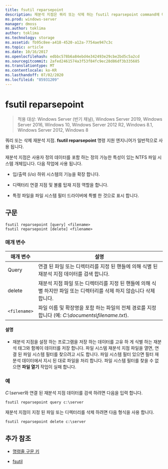 ```yaml
---
title: fsutil reparsepoint
description: 재분석 지점은 쿼리 또는 삭제 하는 fsutil reparsepoint command에 대 한 참조 문서입니다.
ms.prod: windows-server
manager: dmoss
ms.author: toklima
author: toklima
ms.technology: storage
ms.assetid: fb95c8ee-a418-4520-a12a-7754ae947c3c
ms.topic: article
ms.date: 10/16/2017
ms.openlocfilehash: edbbc578b6a84ebd4e342493e29cbe2bd5c5a2cd
ms.sourcegitcommit: 2afed2461574a3f53f84fc9ec28d86df3b335685
ms.translationtype: MT
ms.contentlocale: ko-KR
ms.lasthandoff: 07/02/2020
ms.locfileid: "85931209"
---
```

# <a name="fsutil-reparsepoint"></a>fsutil reparsepoint

> 적용 대상: Windows Server (반기 채널), Windows Server 2019, Windows Server 2016, Windows 10, Windows Server 2012 R2, Windows 8.1, Windows Server 2012, Windows 8

쿼리 또는 삭제 재분석 지점.  **fsutil reparsepoint** 명령 지원 엔지니어가 일반적으로 사용 됩니다.

재분석 지점은 사용자 정의 데이터를 포함 하는 정의 가능한 특성이 있는 NTFS 파일 시스템 개체입니다. 다음 작업에 사용 됩니다.

- 입/출력 (i/o) 하위 시스템의 기능을 확장 합니다.

- 디렉터리 연결 지점 및 볼륨 탑재 지점 역할을 합니다.

- 특정 파일을 파일 시스템 필터 드라이버에 특별 한 것으로 표시 합니다.

## <a name="syntax"></a>구문

```
fsutil reparsepoint [query] <filename>
fsutil reparsepoint [delete] <filename>
```

### <a name="parameters"></a>매개 변수

| 매개 변수 | 설명 |
| --------- | ----------- |
| Query | 연결 된 파일 또는 디렉터리를 지정 된 핸들에 의해 식별 된 재분석 지점 데이터를 검색 합니다. |
| delete | 재분석 지점 파일 또는 디렉터리를 지정 된 핸들에 의해 식별 하지만 파일 또는 디렉터리를 삭제 하지 않습니다 삭제 합니다. |
| `<filename>` | 파일 이름 및 확장명을 포함 하는 파일의 전체 경로를 지정 합니다 (예: *C:\documents\filename.txt*). |

#### <a name="remarks"></a>설명

- 재분석 지점을 설정 하는 프로그램을 저장 하는 데이터를 고유 하 게 식별 하는 재분석 태그와 함께이 데이터를 저장 합니다. 파일 시스템 재분석 지점 파일을 열면, 연결 된 파일 시스템 필터를 찾으려고 시도 합니다. 파일 시스템 필터 있으면 필터 재분석 데이터에서 지시 된 대로 파일을 처리 합니다. 파일 시스템 필터를 찾을 수 없으면 **파일 열기** 작업이 실패 합니다.

### <a name="examples"></a>예

*C:\server*와 연결 된 재분석 지점 데이터를 검색 하려면 다음을 입력 합니다.

```
fsutil reparsepoint query c:\server
```

재분석 지점이 지정 된 파일 또는 디렉터리를 삭제 하려면 다음 형식을 사용 합니다.

```
fsutil reparsepoint delete c:\server
```

## <a name="additional-references"></a>추가 참조

- [명령줄 구문 키](command-line-syntax-key.md)

- [fsutil](fsutil.md)
